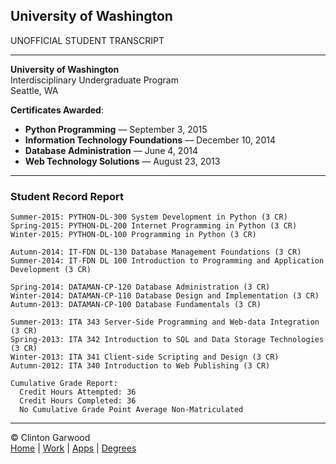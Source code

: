 
## University of Washington 

UNOFFICIAL STUDENT TRANSCRIPT

---

**University of Washington**  <br>
Interdisciplinary Undergraduate Program  <br>
Seattle, WA  <br>

**Certificates Awarded**:  <br>

- **Python Programming** — September 3, 2015  <br>
- **Information Technology Foundations** — December 10, 2014  <br>
- **Database Administration** — June 4, 2014  <br>
- **Web Technology Solutions** — August 23, 2013  <br>

---

### Student Record Report 
``` text 
Summer-2015: PYTHON-DL-300 System Development in Python (3 CR)
Spring-2015: PYTHON-DL-200 Internet Programming in Python (3 CR)
Winter-2015: PYTHON-DL-100 Programming in Python (3 CR)

Autumn-2014: IT-FDN DL-130 Database Management Foundations (3 CR)
Summer-2014: IT-FDN DL 100 Introduction to Programming and Application Development (3 CR)

Spring-2014: DATAMAN-CP-120 Database Administration (3 CR)
Winter-2014: DATAMAN-CP-110 Database Design and Implementation (3 CR)
Autumn-2013: DATAMAN-CP-100 Database Fundamentals (3 CR)

Summer-2013: ITA 343 Server-Side Programming and Web-data Integration (3 CR)
Spring-2013: ITA 342 Introduction to SQL and Data Storage Technologies (3 CR)
Winter-2013: ITA 341 Client-side Scripting and Design (3 CR)
Autumn-2012: ITA 340 Introduction to Web Publishing (3 CR)

Cumulative Grade Report:
  Credit Hours Attempted: 36
  Credit Hours Completed: 36
  No Cumulative Grade Point Average Non-Matriculated
```
<hr>

&copy; Clinton Garwood  
[Home](../Hello_World.md) | [Work](../Experience) | [Apps](../Code_Apps) | [Degrees](../Degrees) 
